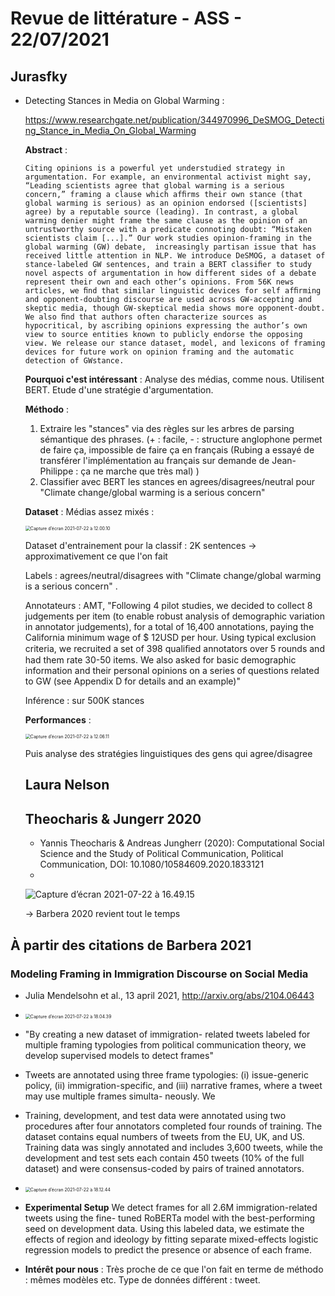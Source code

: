 # Revue de littérature - ASS - 22/07/2021

## Jurasfky

- Detecting Stances in Media on Global Warming :

  https://www.researchgate.net/publication/344970996_DeSMOG_Detecting_Stance_in_Media_On_Global_Warming  

  **Abstract** : 

  ```Citing opinions is a powerful yet understudied strategy in argumentation. For example, an environmental activist might say, “Leading scientists agree that global warming is a serious concern,” framing a clause which afﬁrms their own stance (that global warming is serious) as an opinion endorsed ([scientists] agree) by a reputable source (leading). In contrast, a global warming denier might frame the same clause as the opinion of an untrustworthy source with a predicate connoting doubt: “Mistaken scientists claim [...].” Our work studies opinion-framing in the global warming (GW) debate,  increasingly partisan issue that has received little attention in NLP. We introduce DeSMOG, a dataset of stance-labeled GW sentences, and train a BERT classiﬁer to study novel aspects of argumentation in how different sides of a debate represent their own and each other’s opinions. From 56K news articles, we ﬁnd that similar linguistic devices for self afﬁrming and opponent-doubting discourse are used across GW-accepting and skeptic media, though GW-skeptical media shows more opponent-doubt. We also ﬁnd that authors often characterize sources as hypocritical, by ascribing opinions expressing the author’s own view to source entities known to publicly endorse the opposing view. We release our stance dataset, model, and lexicons of framing devices for future work on opinion framing and the automatic detection of GWstance.```

  **Pourquoi c'est intéressant** : Analyse des médias, comme nous. Utilisent BERT. Etude d'une stratégie d'argumentation.

  **Méthodo** : 

  	1. Extraire les "stances" via des règles sur les arbres de parsing sémantique des phrases.   (+ : facile, - : structure anglophone permet de faire ça, impossible de faire ça en français (Rubing a essayé de transférer l'implémentation au français sur demande de Jean-Philippe : ça ne marche que très mal) )
  	2. Classifier avec BERT les stances en agrees/disagrees/neutral pour "Climate change/global warming is a serious concern"

  **Dataset** : Médias assez mixés : 

  <img src="https://raw.githubusercontent.com/sally14/sally14.github.io/master/data/litt_review/Capture%20d%E2%80%99%C3%A9cran%202021-07-22%20%C3%A0%2012.00.10.png" alt="Capture d’écran 2021-07-22 à 12.00.10" style="zoom: 50%;" />

  Dataset d'entrainement pour la classif : 2K sentences -> approximativement ce que l'on fait 

  Labels : agrees/neutral/disagrees with "Climate change/global warming is a serious concern"  .

  Annotateurs : AMT, "Following 4 pilot studies, we decided to collect 8 judgements per item (to enable robust analysis of demographic variation in annotator judgements), for a total of 16,400 annotations, paying the California minimum wage of $ 12USD per hour. Using typical exclusion criteria, we recruited a set of 398 qualiﬁed annotators over 5 rounds and had them rate 30-50 items. We also asked for basic demographic information and their personal opinions on a series of questions related to GW (see Appendix D for details and an example)" 

  Inférence : sur 500K stances

  **Performances** : 

  <img src="https://raw.githubusercontent.com/sally14/sally14.github.io/master/data/litt_review/Capture%20d%E2%80%99%C3%A9cran%202021-07-22%20%C3%A0%2012.06.11.png" alt="Capture d’écran 2021-07-22 à 12.06.11" style="zoom:50%;" />

  Puis analyse des stratégies linguistiques des gens qui agree/disagree

  

  ## Laura Nelson

  

  

  ## Theocharis & Jungerr 2020

  - Yannis Theocharis & Andreas Jungherr (2020): Computational Social Science and the Study of Political Communication, Political Communication, DOI: 10.1080/10584609.2020.1833121
  - 

  ![Capture d’écran 2021-07-22 à 16.49.15](https://raw.githubusercontent.com/sally14/sally14.github.io/master/data/litt_review/Capture%20d%E2%80%99%C3%A9cran%202021-07-22%20%C3%A0%2016.49.15.png)

  -> Barbera 2020 revient tout le temps



## À partir des citations de Barbera 2021

### Modeling Framing in Immigration Discourse on Social Media  

- Julia Mendelsohn et al., 13 april 2021,  http://arxiv.org/abs/2104.06443

- <img src="https://raw.githubusercontent.com/sally14/sally14.github.io/master/data/litt_review/Capture%20d%E2%80%99%C3%A9cran%202021-07-22%20%C3%A0%2018.04.39.png" alt="Capture d’écran 2021-07-22 à 18.04.39" style="zoom:50%;" />
- "By creating a new dataset of immigration- related tweets labeled for multiple framing typologies from political communication theory, we develop supervised models to detect frames"
- Tweets are annotated using three frame typologies: (i) issue-generic policy, (ii) immigration-specific, and (iii) narrative frames, where a tweet may use multiple frames simulta- neously. We
- Training, development, and test data were annotated using two procedures after four annotators completed four rounds of training. The dataset contains equal numbers of tweets from the EU, UK, and US. Training data was singly annotated and includes 3,600 tweets, while the development and test sets each contain 450 tweets (10% of the full dataset) and were consensus-coded by pairs of trained annotators. 
- <img src="https://raw.githubusercontent.com/sally14/sally14.github.io/master/data/litt_review/Capture%20d%E2%80%99%C3%A9cran%202021-07-22%20%C3%A0%2018.12.44.png" alt="Capture d’écran 2021-07-22 à 18.12.44" style="zoom:50%;" />
- **Experimental Setup** We detect frames for all 2.6M immigration-related tweets using the fine- tuned RoBERTa model with the best-performing seed on development data. Using this labeled data, we estimate the effects of region and ideology by fitting separate mixed-effects logistic regression models to predict the presence or absence of each frame. 
- **Intérêt pour nous** : Très proche de ce que l'on fait en terme de méthodo : mêmes modèles etc. Type de données différent : tweet.

### 

